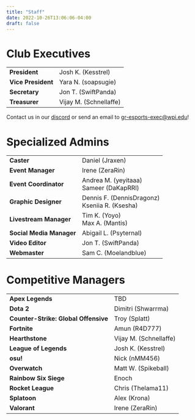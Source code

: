 ```yaml
---
title: "Staff"
date: 2022-10-26T13:06:06-04:00
draft: false
---
```


# Club Executives
|||
| --- | ----------- |
| **President** | Josh K. (Kesstrel) |
| **Vice President** | Yara N. (soapsugie) |
| **Secretary** | Jon T. (SwiftPanda) |
| **Treasurer** | Vijay M. (Schnellaffe) |

Contact us in our [discord](https://discord.gg/WJ8gEcd) or send an email to [gr-esports-exec@wpi.edu](mailto:gr-esports-exec@wpi.edu)!

# Specialized Admins
|||
| --- | ----------- |
| **Caster** | Daniel (Jraxen) |
| **Event Manager** | Irene (ZeraRin) |
| **Event Coordinator** | Andrea M. (yeyitaaa)<br>Sameer (DaKapRRl) |
| **Graphic Designer** | Dennis F. (DennisDragonz)<br>Kseniia R. (Ksesha) |
| **Livestream Manager** | Tim K. (Yoyo)<br>Max A. (Mantis) |
| **Social Media Manager** | Abigail L. (Psyternal) |
| **Video Editor** | Jon T. (SwiftPanda) |
| **Webmaster** | Sam C. (Moelandblue) |

# Competitive Managers
|||
| --- | ----------- |
| **Apex Legends** | TBD |
| **Dota 2** | Dimitri (Shwarrma)|
| **Counter-Strike: Global Offensive**| Troy (Splatt)|
| **Fortnite** |  Amun (R4D777) |
| **Hearthstone** | Vijay M. (Schnellaffe) |
| **League of Legends** | Josh K. (Kesstrel) |
| **osu!** | Nick (nMM456) |
| **Overwatch** | Matt W. (Spikeball) |
| **Rainbow Six Siege** | Enoch |
| **Rocket League** | Chris (Thelama11) |
| **Splatoon** | Alex (Krona) |
| **Valorant** | Irene (ZeraRin) |
